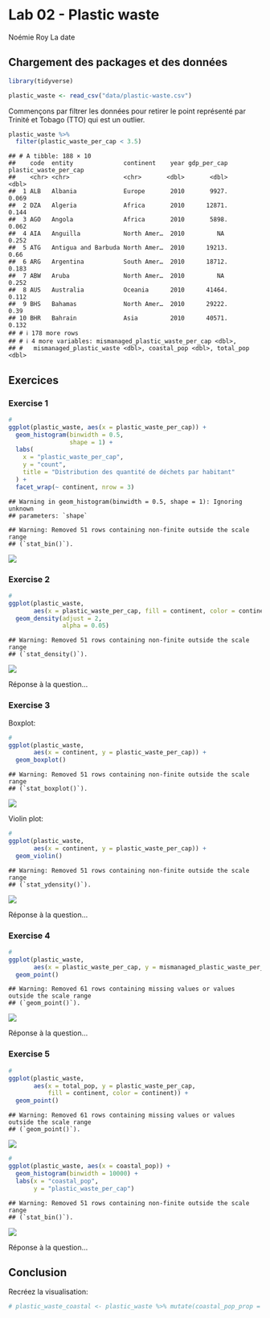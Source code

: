 Lab 02 - Plastic waste
================
Noémie Roy
La date

## Chargement des packages et des données

``` r
library(tidyverse) 
```

``` r
plastic_waste <- read_csv("data/plastic-waste.csv")
```

Commençons par filtrer les données pour retirer le point représenté par
Trinité et Tobago (TTO) qui est un outlier.

``` r
plastic_waste %>%
  filter(plastic_waste_per_cap < 3.5)
```

    ## # A tibble: 188 × 10
    ##    code  entity              continent    year gdp_per_cap plastic_waste_per_cap
    ##    <chr> <chr>               <chr>       <dbl>       <dbl>                 <dbl>
    ##  1 ALB   Albania             Europe       2010       9927.                 0.069
    ##  2 DZA   Algeria             Africa       2010      12871.                 0.144
    ##  3 AGO   Angola              Africa       2010       5898.                 0.062
    ##  4 AIA   Anguilla            North Amer…  2010         NA                  0.252
    ##  5 ATG   Antigua and Barbuda North Amer…  2010      19213.                 0.66 
    ##  6 ARG   Argentina           South Amer…  2010      18712.                 0.183
    ##  7 ABW   Aruba               North Amer…  2010         NA                  0.252
    ##  8 AUS   Australia           Oceania      2010      41464.                 0.112
    ##  9 BHS   Bahamas             North Amer…  2010      29222.                 0.39 
    ## 10 BHR   Bahrain             Asia         2010      40571.                 0.132
    ## # ℹ 178 more rows
    ## # ℹ 4 more variables: mismanaged_plastic_waste_per_cap <dbl>,
    ## #   mismanaged_plastic_waste <dbl>, coastal_pop <dbl>, total_pop <dbl>

## Exercices

### Exercise 1

``` r
#
ggplot(plastic_waste, aes(x = plastic_waste_per_cap)) +
  geom_histogram(binwidth = 0.5, 
                 shape = 1) +
  labs(
    x = "plastic_waste_per_cap",
    y = "count",
    title = "Distribution des quantité de déchets par habitant"
  ) +
  facet_wrap(~ continent, nrow = 3)
```

    ## Warning in geom_histogram(binwidth = 0.5, shape = 1): Ignoring unknown
    ## parameters: `shape`

    ## Warning: Removed 51 rows containing non-finite outside the scale range
    ## (`stat_bin()`).

![](lab-02_files/figure-gfm/plastic-waste-continent-1.png)<!-- -->

### Exercise 2

``` r
#
ggplot(plastic_waste, 
       aes(x = plastic_waste_per_cap, fill = continent, color = continent)) + 
  geom_density(adjust = 2,
               alpha = 0.05)
```

    ## Warning: Removed 51 rows containing non-finite outside the scale range
    ## (`stat_density()`).

![](lab-02_files/figure-gfm/plastic-waste-density-1.png)<!-- -->

Réponse à la question…

### Exercise 3

Boxplot:

``` r
# 
ggplot(plastic_waste, 
       aes(x = continent, y = plastic_waste_per_cap)) + 
  geom_boxplot()
```

    ## Warning: Removed 51 rows containing non-finite outside the scale range
    ## (`stat_boxplot()`).

![](lab-02_files/figure-gfm/plastic-waste-boxplot-1.png)<!-- -->

Violin plot:

``` r
#
ggplot(plastic_waste, 
       aes(x = continent, y = plastic_waste_per_cap)) + 
  geom_violin()
```

    ## Warning: Removed 51 rows containing non-finite outside the scale range
    ## (`stat_ydensity()`).

![](lab-02_files/figure-gfm/plastic-waste-violin-1.png)<!-- -->

Réponse à la question…

### Exercise 4

``` r
#
ggplot(plastic_waste, 
       aes(x = plastic_waste_per_cap, y = mismanaged_plastic_waste_per_cap, color = continent, size = total_pop)) +
  geom_point()
```

    ## Warning: Removed 61 rows containing missing values or values outside the scale range
    ## (`geom_point()`).

![](lab-02_files/figure-gfm/plastic-waste-mismanaged-1.png)<!-- -->

Réponse à la question…

### Exercise 5

``` r
#
ggplot(plastic_waste, 
       aes(x = total_pop, y = plastic_waste_per_cap, 
           fill = continent, color = continent)) +
  geom_point()
```

    ## Warning: Removed 61 rows containing missing values or values outside the scale range
    ## (`geom_point()`).

![](lab-02_files/figure-gfm/plastic-waste-population-total-1.png)<!-- -->

``` r
#
ggplot(plastic_waste, aes(x = coastal_pop)) +
  geom_histogram(binwidth = 10000) +
  labs(x = "coastal_pop",
       y = "plastic_waste_per_cap")
```

    ## Warning: Removed 51 rows containing non-finite outside the scale range
    ## (`stat_bin()`).

![](lab-02_files/figure-gfm/plastic-waste-population-coastal-1.png)<!-- -->

Réponse à la question…

## Conclusion

Recréez la visualisation:

``` r
# plastic_waste_coastal <- plastic_waste %>% mutate(coastal_pop_prop = coastal_pop / total_pop) %>% filter(plastic_waste_per_cap < 3)
```
